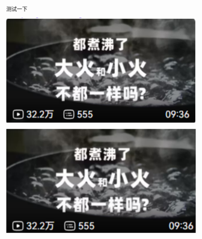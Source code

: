 测试一下

![](images/2025-03-29/file-20250329204434.png)

![](images/2025-03-29/file-20250329204903.png)
